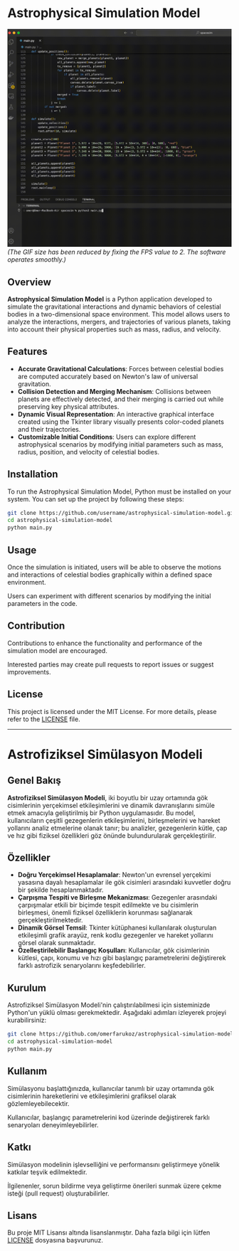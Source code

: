 # Astrophysical Simulation Model

![Example_Image](https://github.com/omerfarukoz/astrophysical-simulation-model/raw/main/example.gif)
*(The GIF size has been reduced by fixing the FPS value to 2. The software operates smoothly.)*

## Overview

**Astrophysical Simulation Model** is a Python application developed to simulate the gravitational interactions and dynamic behaviors of celestial bodies in a two-dimensional space environment. This model allows users to analyze the interactions, mergers, and trajectories of various planets, taking into account their physical properties such as mass, radius, and velocity.

## Features

- **Accurate Gravitational Calculations**: Forces between celestial bodies are computed accurately based on Newton's law of universal gravitation.
- **Collision Detection and Merging Mechanism**: Collisions between planets are effectively detected, and their merging is carried out while preserving key physical attributes.
- **Dynamic Visual Representation**: An interactive graphical interface created using the Tkinter library visually presents color-coded planets and their trajectories.
- **Customizable Initial Conditions**: Users can explore different astrophysical scenarios by modifying initial parameters such as mass, radius, position, and velocity of celestial bodies.

## Installation

To run the Astrophysical Simulation Model, Python must be installed on your system. You can set up the project by following these steps:

```bash
git clone https://github.com/username/astrophysical-simulation-model.git
cd astrophysical-simulation-model
python main.py
```

## Usage

Once the simulation is initiated, users will be able to observe the motions and interactions of celestial bodies graphically within a defined space environment. 

Users can experiment with different scenarios by modifying the initial parameters in the code.

## Contribution

Contributions to enhance the functionality and performance of the simulation model are encouraged. 

Interested parties may create pull requests to report issues or suggest improvements.

## License

This project is licensed under the MIT License. For more details, please refer to the [LICENSE](LICENSE) file.

---

# Astrofiziksel Simülasyon Modeli

## Genel Bakış

**Astrofiziksel Simülasyon Modeli**, iki boyutlu bir uzay ortamında gök cisimlerinin yerçekimsel etkileşimlerini ve dinamik davranışlarını simüle etmek amacıyla geliştirilmiş bir Python uygulamasıdır. Bu model, kullanıcıların çeşitli gezegenlerin etkileşimlerini, birleşmelerini ve hareket yollarını analiz etmelerine olanak tanır; bu analizler, gezegenlerin kütle, çap ve hız gibi fiziksel özellikleri göz önünde bulundurularak gerçekleştirilir.

## Özellikler

- **Doğru Yerçekimsel Hesaplamalar**: Newton'un evrensel yerçekimi yasasına dayalı hesaplamalar ile gök cisimleri arasındaki kuvvetler doğru bir şekilde hesaplanmaktadır.
- **Çarpışma Tespiti ve Birleşme Mekanizması**: Gezegenler arasındaki çarpışmalar etkili bir biçimde tespit edilmekte ve bu cisimlerin birleşmesi, önemli fiziksel özelliklerin korunması sağlanarak gerçekleştirilmektedir.
- **Dinamik Görsel Temsil**: Tkinter kütüphanesi kullanılarak oluşturulan etkileşimli grafik arayüz, renk kodlu gezegenler ve hareket yollarını görsel olarak sunmaktadır.
- **Özelleştirilebilir Başlangıç Koşulları**: Kullanıcılar, gök cisimlerinin kütlesi, çapı, konumu ve hızı gibi başlangıç parametrelerini değiştirerek farklı astrofizik senaryolarını keşfedebilirler.

## Kurulum

Astrofiziksel Simülasyon Modeli'nin çalıştırılabilmesi için sisteminizde Python'un yüklü olması gerekmektedir. Aşağıdaki adımları izleyerek projeyi kurabilirsiniz:

```bash
git clone https://github.com/omerfarukoz/astrophysical-simulation-model.git
cd astrophysical-simulation-model
python main.py
```

## Kullanım

Simülasyonu başlattığınızda, kullanıcılar tanımlı bir uzay ortamında gök cisimlerinin hareketlerini ve etkileşimlerini grafiksel olarak gözlemleyebilecektir. 

Kullanıcılar, başlangıç parametrelerini kod üzerinde değiştirerek farklı senaryoları deneyimleyebilirler.

## Katkı

Simülasyon modelinin işlevselliğini ve performansını geliştirmeye yönelik katkılar teşvik edilmektedir. 

İlgilenenler, sorun bildirme veya geliştirme önerileri sunmak üzere çekme isteği (pull request) oluşturabilirler.

## Lisans

Bu proje MIT Lisansı altında lisanslanmıştır. Daha fazla bilgi için lütfen [LICENSE](LICENSE) dosyasına başvurunuz.

